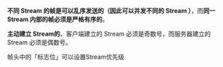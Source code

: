 **不同 Stream 的帧是可以乱序发送的（因此可以并发不同的 Stream ）**，而**同一 Stream 内部的帧必须是严格有序的**。

**主动建立 Stream的**，客户端建立的 Stream 必须是奇数号，而服务器建立的 Stream 必须是偶数号。

帧头中的「标志位」可以设置Stream优先级